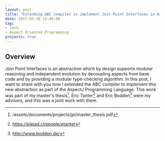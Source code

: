 ```yaml
---
layout: post
title: "Extending ABC compiler to implement Join Point Interfaces in AspectJ"
date: 2017-05-30 12:49:00
tag:
- Java
- Aspect Oriented Programming
projects: true
---
```

## Overview
Join Point Interfaces is an abstraction which by design supports modular reasoning and independent evolution by decoupling aspects from base code and by providing a modular type-checking algorithm. In this post, I want to share with you how I extended the ABC compiler to implement this new abstraction as part of the AspectJ Programming Language. This work was part of my master's thesis[^1]. Éric Tanter[^2] and Eric Bodden[^3] were my advisors, and this was a joint work with them.

[^1]: /assets/documents/projects/jpi/master_thesis.pdf
[^2]: https://pleiad.cl/people/etanter
[^3]: http://www.bodden.de/
